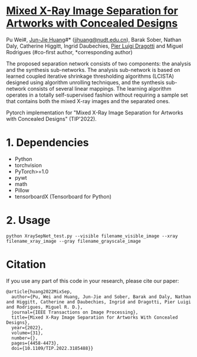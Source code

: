 # [Mixed X-Ray Image Separation for Artworks with Concealed Designs](https://ieeexplore.ieee.org/abstract/document/9810038)

<!--![visitors](https://visitor-badge.glitch.me/badge?page_id=jjhuangcs/WINNet)-->

Pu Wei#, [Jun-Jie Huang](https://jjhuangcs.github.io/)#* (jjhuang@nudt.edu.cn), Barak Sober, Nathan Daly, Catherine Higgitt, Ingrid Daubechies, [Pier Luigi Dragotti](http://www.commsp.ee.ic.ac.uk/~pld/) and 
Miguel Rodrigues (#co-first author, *corresponding author)

The proposed separation network consists of two components: the analysis and the synthesis sub-networks. The analysis sub-network is based on learned coupled iterative shrinkage thresholding algorithms (LCISTA) designed using algorithm unrolling techniques, and the synthesis sub-network consists of several linear mappings. The learning algorithm operates in a totally self-supervised fashion without requiring a sample set that contains both the mixed X-ray images and the separated ones.

Pytorch implementation for "Mixed X-Ray Image Separation for Artworks with Concealed Designs" (TIP'2022).


# 1. Dependencies
* Python
* torchvision
* PyTorch>=1.0
* pywt
* math
* Pillow
* tensorboardX (Tensorboard for Python)

# 2. Usage

```python XraySepNet_test.py --visible filename_visible_image --xray filename_xray_image --gray filename_grayscale_image```

# Citation

If you use any part of this code in your research, please cite our paper:

```
@article{huang2022MixSep,
  author={Pu, Wei and Huang, Jun-Jie and Sober, Barak and Daly, Nathan and Higgitt, Catherine and Daubechies, Ingrid and Dragotti, Pier Luigi and Rodrigues, Miguel R. D.},
  journal={IEEE Transactions on Image Processing}, 
  title={Mixed X-Ray Image Separation for Artworks With Concealed Designs}, 
  year={2022},
  volume={31},
  number={},
  pages={4458-4473},
  doi={10.1109/TIP.2022.3185488}}
```


